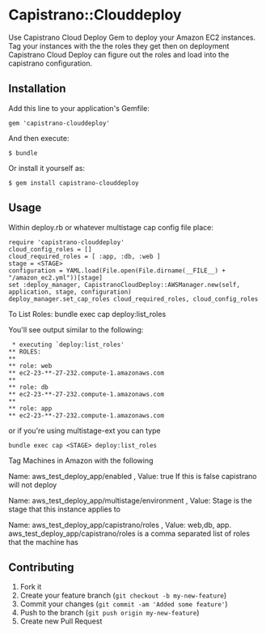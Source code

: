 # Capistrano::Clouddeploy

Use Capistrano Cloud Deploy Gem to deploy your Amazon EC2 instances.
Tag your instances with the the roles they get then on deployment Capistrano Cloud Deploy can
figure out the roles and load into the capistrano configuration. 

## Installation

Add this line to your application's Gemfile:

    gem 'capistrano-clouddeploy'

And then execute:

    $ bundle

Or install it yourself as:

    $ gem install capistrano-clouddeploy

## Usage
Within deploy.rb or whatever multistage cap config file place:

    require 'capistrano-clouddeploy'
    cloud_config_roles = []
    cloud_required_roles = [ :app, :db, :web ]
    stage = <STAGE> 
    configuration = YAML.load(File.open(File.dirname(__FILE__) + "/amazon_ec2.yml"))[stage]
    set :deploy_manager, CapistranoCloudDeploy::AWSManager.new(self, application, stage, configuration)
    deploy_manager.set_cap_roles cloud_required_roles, cloud_config_roles



To List Roles:
    bundle exec cap deploy:list_roles

You'll see output similar to the following:

     * executing `deploy:list_roles'
    ** ROLES:
    ** 
    ** role: web
    ** ec2-23-**-27-232.compute-1.amazonaws.com
    ** 
    ** role: db
    ** ec2-23-**-27-232.compute-1.amazonaws.com
    ** 
    ** role: app
    ** ec2-23-**-27-232.compute-1.amazonaws.com


or if you're using multistage-ext  you can type

    bundle exec cap <STAGE> deploy:list_roles

Tag Machines in Amazon with the following

Name: aws_test_deploy_app/enabled ,  Value: true 
If this is false capistrano will not deploy


Name: aws_test_deploy_app/multistage/environment , Value: <STAGE>
Stage is the stage that this instance applies to


Name: aws_test_deploy_app/capistrano/roles , Value: web,db, app.
aws_test_deploy_app/capistrano/roles  is a comma separated list of roles that the machine has



## Contributing

1. Fork it
2. Create your feature branch (`git checkout -b my-new-feature`)
3. Commit your changes (`git commit -am 'Added some feature'`)
4. Push to the branch (`git push origin my-new-feature`)
5. Create new Pull Request



